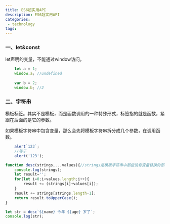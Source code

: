 ```yaml
---
title: ES6超实用API
description: ES6超实用API
categories:
 - technology
tags:
---
```


### 一、let&const

let声明的变量，不能通过window访问。

```javascript
    let a = 1;
    window.a; //undefined
    
    var b = 2;
    window.b; //2
```

### 二、字符串

模板标签。其实不是模板，而是函数调用的一种特殊形式，标签指的就是函数，紧跟在后面的是它的参数。

如果模板字符串中包含变量，那么会先将模板字符串拆分成几个参数，在调用函数。

```javascript
    alert`123`;
    //等于
    alert('123');
```

```javascript
function desc(strings,...values){//strings是模板字符串中那些没有变量替换的部分["", " 今年 ", " 岁了"] values包含name age
    console.log(strings);
    let result='';
    for(let i=0;i<values.length;i++){
        result += (strings[i]+values[i]);
    }
    result += strings[strings.length-1];
    return result.toUpperCase();
}

let str = desc`${name} 今年 ${age} 岁了`;
console.log(str);
```

